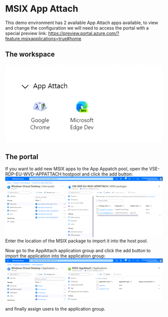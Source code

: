 
# MSIX App Attach

This demo environment has 2 available App Attach apps available, to view and change the configuration we will need to access the portal with a special preview link: <https://preview.portal.azure.com/?feature.msixapplications=true#home>

## The workspace

![App Attach Apps](https://github.com/reddogproductions/AzureDemoLab/blob/main/images/pics/wvd/appattachapps.png)

## The portal

If you want to add new MSIX apps to the App Appatch pool, open the VSE-RDP-EU-WVD-APPATTACH hostpool and click the add button:
![host pool](https://github.com/reddogproductions/AzureDemoLab/blob/main/images/pics/wvd/appattachhostpool.png)
Enter the location of the MSIX package to import it into the host pool.

Now go to the AppAttach application group and click the add button to import the application into the application group:
![application group](https://github.com/reddogproductions/AzureDemoLab/blob/main/images/pics/wvd/appattachappgroup.png)

and finally assign users to the application group.
